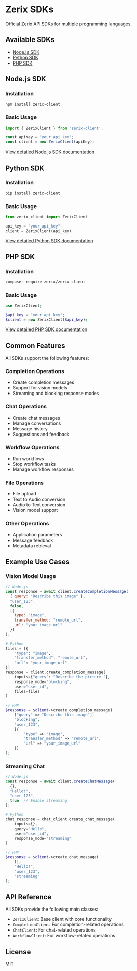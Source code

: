 # Zerix SDKs

Official Zerix API SDKs for multiple programming languages.

## Available SDKs

- [Node.js SDK](#nodejs-sdk)
- [Python SDK](#python-sdk)
- [PHP SDK](#php-sdk)

## Node.js SDK

### Installation

```bash
npm install zerix-client
```

### Basic Usage

```javascript
import { ZerixClient } from 'zerix-client';

const apiKey = "your_api_key";
const client = new ZerixClient(apiKey);
```

[View detailed Node.js SDK documentation](nodejs-client/README.md)

## Python SDK

### Installation

```bash
pip install zerix-client
```

### Basic Usage

```python
from zerix_client import ZerixClient

api_key = "your_api_key"
client = ZerixClient(api_key)
```

[View detailed Python SDK documentation](python-client/README.md)

## PHP SDK

### Installation

```bash
composer require zerix/zerix-client
```

### Basic Usage

```php
use ZerixClient;

$api_key = "your_api_key";
$client = new ZerixClient($api_key);
```

[View detailed PHP SDK documentation](php-client/README.md)

## Common Features

All SDKs support the following features:

### Completion Operations
- Create completion messages
- Support for vision models
- Streaming and blocking response modes

### Chat Operations
- Create chat messages
- Manage conversations
- Message history
- Suggestions and feedback

### Workflow Operations
- Run workflows
- Stop workflow tasks
- Manage workflow responses

### File Operations
- File upload
- Text to Audio conversion
- Audio to Text conversion
- Vision model support

### Other Operations
- Application parameters
- Message feedback
- Metadata retrieval

## Example Use Cases

### Vision Model Usage

```javascript
// Node.js
const response = await client.createCompletionMessage(
  { query: "Describe this image" },
  "user_123",
  false,
  [{
    type: "image",
    transfer_method: "remote_url",
    url: "your_image_url"
  }]
);
```

```python
# Python
files = [{
    "type": "image",
    "transfer_method": "remote_url",
    "url": "your_image_url"
}]
response = client.create_completion_message(
    inputs={"query": "Describe the picture."},
    response_mode="blocking",
    user="user_id",
    files=files
)
```

```php
// PHP
$response = $client->create_completion_message(
    ["query" => "Describe this image"],
    "blocking",
    "user_123",
    [{
        "type" => "image",
        "transfer_method" => "remote_url",
        "url" => "your_image_url"
    }]
);
```

### Streaming Chat

```javascript
// Node.js
const response = await client.createChatMessage(
  {},
  "Hello!",
  "user_123",
  true  // Enable streaming
);
```

```python
# Python
chat_response = chat_client.create_chat_message(
    inputs={},
    query="Hello",
    user="user_id",
    response_mode="streaming"
)
```

```php
// PHP
$response = $client->create_chat_message(
    [],
    "Hello!",
    "user_123",
    "streaming"
);
```

## API Reference

All SDKs provide the following main classes:

- `ZerixClient`: Base client with core functionality
- `CompletionClient`: For completion-related operations
- `ChatClient`: For chat-related operations
- `WorkflowClient`: For workflow-related operations

## License

MIT
